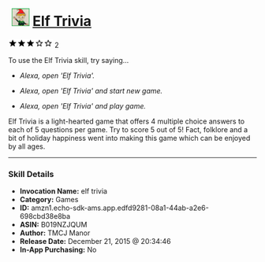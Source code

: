 # &nbsp;<img src="skill_icon" alt="Elf Trivia icon" width="36"> [Elf Trivia](http://alexa.amazon.com/#skills/amzn1.echo-sdk-ams.app.edfd9281-08a1-44ab-a2e6-698cbd38e8ba)
![3 stars](../../images/ic_star_black_18dp_1x.png)![3 stars](../../images/ic_star_black_18dp_1x.png)![3 stars](../../images/ic_star_black_18dp_1x.png)![3 stars](../../images/ic_star_border_black_18dp_1x.png)![3 stars](../../images/ic_star_border_black_18dp_1x.png) 2

To use the Elf Trivia skill, try saying...

* *Alexa, open 'Elf Trivia'.*

* *Alexa, open 'Elf Trivia' and start new game.*

* *Alexa, open 'Elf Trivia' and play game.*

Elf Trivia is a light-hearted game that offers 4 multiple choice answers to each of 5 questions per game. Try to score 5 out of 5! Fact, folklore and a bit of holiday happiness went into making this game which can be enjoyed by all ages.

***

### Skill Details

* **Invocation Name:** elf trivia
* **Category:** Games
* **ID:** amzn1.echo-sdk-ams.app.edfd9281-08a1-44ab-a2e6-698cbd38e8ba
* **ASIN:** B019NZJQUM
* **Author:** TMCJ Manor
* **Release Date:** December 21, 2015 @ 20:34:46
* **In-App Purchasing:** No
